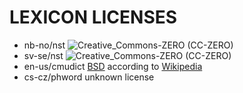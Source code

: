 # LEXICON LICENSES

* nb-no/nst ![Creative_Commons-ZERO (CC-ZERO)](https://creativecommons.org/publicdomain/zero/1.0)
* sv-se/nst ![Creative_Commons-ZERO (CC-ZERO)](https://creativecommons.org/publicdomain/zero/1.0)
* en-us/cmudict [BSD](https://en.wikipedia.org/wiki/BSD_licenses) according to [Wikipedia](https://en.wikipedia.org/wiki/CMU_Pronouncing_Dictionary)
* cs-cz/phword unknown license
